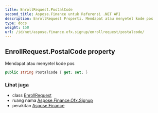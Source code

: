 ```yaml
---
title: EnrollRequest.PostalCode
second_title: Aspose.Finance untuk Referensi .NET API
description: EnrollRequest Properti. Mendapat atau menyetel kode pos
type: docs
weight: 150
url: /id/net/aspose.finance.ofx.signup/enrollrequest/postalcode/
---
```

## EnrollRequest.PostalCode property

Mendapat atau menyetel kode pos

```csharp
public string PostalCode { get; set; }
```

### Lihat juga

* class [EnrollRequest](../)
* ruang nama [Aspose.Finance.Ofx.Signup](../../enrollrequest/)
* perakitan [Aspose.Finance](../../../)


